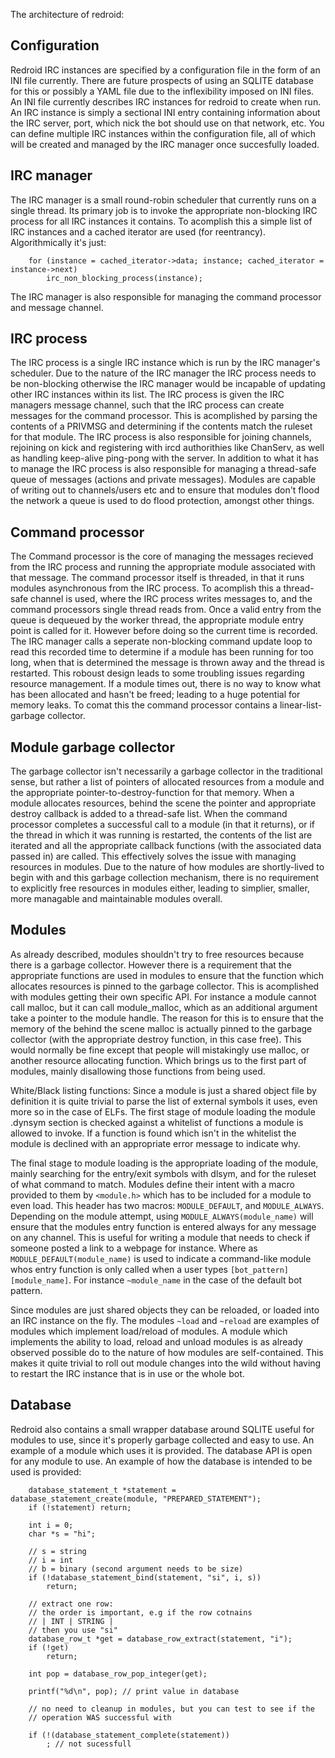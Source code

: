 The architecture of redroid:

Configuration
-------------

Redroid IRC instances are specified by a configuration file in the form
of an INI file currently. There are future prospects of using an SQLITE
database for this or possibly a YAML file due to the inflexibility imposed
on INI files. An INI file currently describes IRC instances for redroid
to create when run. An IRC instance is simply a sectional INI entry
containing information about the IRC server, port, which nick the bot
should use on that network, etc. You can define multiple IRC instances
within the configuration file, all of which will be created and managed
by the IRC manager once succesfully loaded.

IRC manager
-----------

The IRC manager is a small round-robin scheduler that currently runs on
a single thread. Its primary job is to invoke the appropriate non-blocking
IRC process for all IRC instances it contains. To acomplish this a simple
list of IRC instances and a cached iterator are used (for reentrancy).
Algorithmically it's just:
```
    for (instance = cached_iterator->data; instance; cached_iterator = instance->next)
        irc_non_blocking_process(instance);
```

The IRC manager is also responsible for managing the command processor
and message channel.

IRC process
-----------

The IRC process is a single IRC instance which is run by the IRC manager's
scheduler. Due to the nature of the IRC manager the IRC process needs to
be non-blocking otherwise the IRC manager would be incapable of updating
other IRC instances within its list. The IRC process is given the IRC
managers message channel, such that the IRC process can create messages
for the command processor. This is acomplished by parsing the contents
of a PRIVMSG and determining if the contents match the ruleset for that
module. The IRC process is also responsible for joining channels, rejoining
on kick and registering with ircd authorithies like ChanServ, as well as handling
keep-alive ping-pong with the server. In addition to what it has to manage
the IRC process is also responsible for managing a thread-safe queue of
messages (actions and private messages). Modules are capable of writing
out to channels/users etc and to ensure that modules don't flood the network
a queue is used to do flood protection, amongst other things.

Command processor
-----------------

The Command processor is the core of managing the messages recieved from
the IRC process and running the appropriate module associated with that
message. The command processor itself is threaded, in that it runs modules
asynchronous from the IRC process. To acomplish this a thread-safe channel
is used, where the IRC process writes messages to, and the command processors
single thread reads from. Once a valid entry from the queue is dequeued by
the worker thread, the appropriate module entry point is called for it. However
before doing so the current time is recorded. The IRC manager calls
a seperate non-blocking command update loop to read this recorded time to
determine if a module has been running for too long, when that is determined
the message is thrown away and the thread is restarted. This roboust design
leads to some troubling issues regarding resource management. If a module
times out, there is no way to know what has been allocated and hasn't be
freed; leading to a huge potential for memory leaks. To comat this the
command processor contains a linear-list-garbage collector.

Module garbage collector
------------------------

The garbage collector isn't necessarily a garbage collector in the traditional
sense, but rather a list of pointers of allocated resources from a module and
the appropriate pointer-to-destroy-function for that memory. When a module
allocates resources, behind the scene the pointer and appropriate destroy
callback is added to a thread-safe list. When the command processor completes
a successful call to a module (in that it returns), or if the thread in which
it was running is restarted, the contents of the list are iterated and all
the appropriate callback functions (with the associated data passed in) are
called. This effectively solves the issue with managing resources in modules.
Due to the nature of how modules are shortly-lived to begin with and this
garbage collection mechanism, there is no requirement to explicitly free
resources in modules either, leading to simplier, smaller, more managable and
maintainable modules overall.

Modules
-------

As already described, modules shouldn't try to free resources because there
is a garbage collector. However there is a requirement that the appropriate
functions are used in modules to ensure that the function which allocates
resources is pinned to the garbage collector. This is acomplished with modules
getting their own specific API. For instance a module cannot call malloc, but
it can call module_malloc, which as an additional argument take a pointer
to the module handle. The reason for this is to ensure that the memory of the
behind the scene malloc is actually pinned to the garbage collector (with the
appropriate destroy function, in this case free). This would normally be fine
except that people will mistakingly use malloc, or another resource allocating
function. Which brings us to the first part of modules, mainly disallowing
those functions from being used.

White/Black listing functions: Since a module is just a shared object file
by definition it is quite trivial to parse the list of external symbols it
uses, even more so in the case of ELFs. The first stage of module loading
the module .dynsym section is checked against a whitelist of functions a
module is allowed to invoke. If a function is found which isn't in the
whitelist the module is declined with an appropriate error message to
indicate why.

The final stage to module loading is the appropriate loading of the module,
mainly searching for the entry/exit symbols with dlsym, and for the ruleset
of what command to match. Modules define their intent with a macro provided
to them by `<module.h>` which has to be included for a module to even load.
This header has two macros: `MODULE_DEFAULT`, and `MODULE_ALWAYS`. Depending
on the module attempt, using `MODULE_ALWAYS(module_name)` will ensure that
the modules entry function is entered always for any message on any channel.
This is useful for writing a module that needs to check if someone posted
a link to a webpage for instance. Where as `MODULE_DEFAULT(module_name)` is
used to indicate a command-like module whos entry function is only called
when a user types `[bot_pattern][module_name]`. For instance `~module_name`
in the case of the default bot pattern.

Since modules are just shared objects they can be reloaded, or loaded into
an IRC instance on the fly. The modules `~load` and `~reload` are examples of
modules which implement load/reload of modules. A module which implements
the ability to load, reload and unload modules is as already observed
possible do to the nature of how modules are self-contained. This makes it
quite trivial to roll out module changes into the wild without having to
restart the IRC instance that is in use or the whole bot.

Database
--------

Redroid also contains a small wrapper database around SQLITE useful for
modules to use, since it's properly garbage collected and easy to use.
An example of a module which uses it is provided. The database API is
open for any module to use. An example of how the database is intended
to be used is provided:
```
    database_statement_t *statement = database_statement_create(module, "PREPARED_STATEMENT");
    if (!statement) return;

    int i = 0;
    char *s = "hi";

    // s = string
    // i = int
    // b = binary (second argument needs to be size)
    if (!database_statement_bind(statement, "si", i, s))
        return;

    // extract one row:
    // the order is important, e.g if the row cotnains
    // | INT | STRING |
    // then you use "si"
    database_row_t *get = database_row_extract(statement, "i");
    if (!get)
        return;

    int pop = database_row_pop_integer(get);

    printf("%d\n", pop); // print value in database

    // no need to cleanup in modules, but you can test to see if the
    // operation WAS successful with

    if (!(database_statement_complete(statement))
        ; // not sucessfull
```
